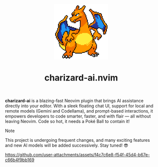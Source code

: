 <div align="center">
    <img src="/assets/img/charizard.png" alt="logo" width="180" />
    <h1>charizard-ai.nvim</h1><br>
</div>


**charizard-ai** is a blazing-fast Neovim plugin that brings AI assistance directly into your editor. With a sleek floating chat UI, support for local and remote models (Gemini and Codellama), and prompt-based interactions, it empowers developers to code smarter, faster, and with flair — all without leaving Neovim. Code so hot, it needs a Poké Ball to contain it!

> [!NOTE]
>
> This project is undergoing frequent changes, and many exciting features and new AI models will be added successively. Stay tuned! 😎

<https://github.com/user-attachments/assets/f4c7c6e8-f54f-45d4-b67e-c66b4f9bb169>
